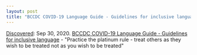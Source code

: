 ```yaml
---
layout: post
title: "BCCDC COVID-19 Language Guide - Guidelines for inclusive language"
---
```

[Discovered](http://rolandtanglao.com/2020/07/29/p1-blogthis-checkvist-list-links-to-blog/): Sep 30, 2020. [BCCDC COVID-19 Language Guide - Guidelines for inclusive language](http://www.bccdc.ca/Health-Info-Site/Documents/Language-guide.pdf) - "Practice the platinum rule - treat others as they wish to be treated not as you wish to be treated"

